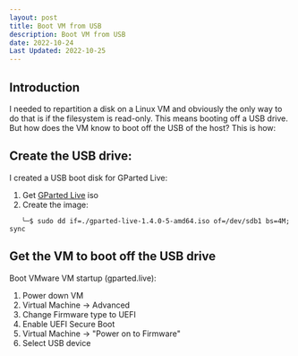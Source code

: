 ```yaml
---
layout: post
title: Boot VM from USB
description: Boot VM from USB
date: 2022-10-24
Last Updated: 2022-10-25
---
```

## Introduction
I needed to repartition a disk on a Linux VM and obviously the only way to do that is if the filesystem is read-only.  This means booting off a USB drive.  But how does the VM know to boot off the USB of the host?  This is how:

## Create the USB drive:
I created a USB boot disk for GParted Live:

1. Get [GParted Live](https://gparted.org/livecd.php) iso
2. Create the image: 
   
```
   ╰─$ sudo dd if=./gparted-live-1.4.0-5-amd64.iso of=/dev/sdb1 bs=4M; sync
```

## Get the VM to boot off the USB drive
Boot VMware VM startup (gparted.live):

1. Power down VM
2. Virtual Machine -> Advanced
3. Change Firmware type to UEFI
4. Enable UEFI Secure Boot
5. Virtual Machine -> "Power on to Firmware" 
6. Select USB device

